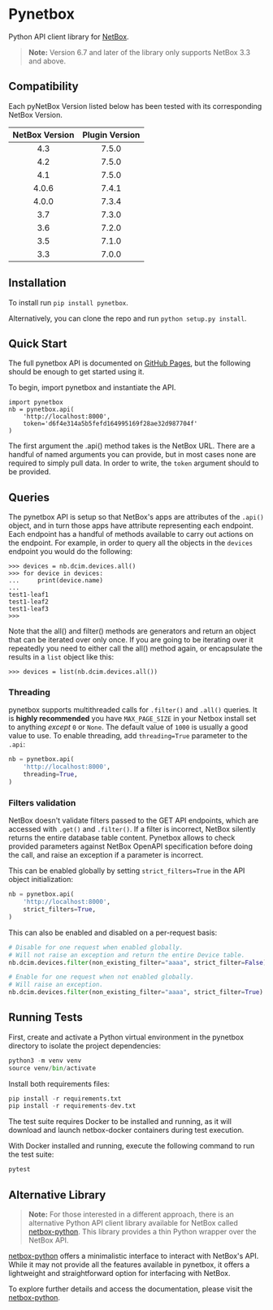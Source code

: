# Pynetbox
Python API client library for [NetBox](https://github.com/netbox-community/netbox).

> **Note:** Version 6.7 and later of the library only supports NetBox 3.3 and above.

## Compatibility

Each pyNetBox Version listed below has been tested with its corresponding NetBox Version.

| NetBox Version | Plugin Version |
|:--------------:|:--------------:|
|      4.3       |     7.5.0      |
|      4.2       |     7.5.0      |
|      4.1       |     7.5.0      |
|      4.0.6     |     7.4.1      |
|      4.0.0     |     7.3.4      |
|      3.7       |     7.3.0      |
|      3.6       |     7.2.0      |
|      3.5       |     7.1.0      |
|      3.3       |     7.0.0      |

## Installation

To install run `pip install pynetbox`.

Alternatively, you can clone the repo and run `python setup.py install`.


## Quick Start

The full pynetbox API is documented on [GitHub Pages](https://netbox-community.github.io/pynetbox/), but the following should be enough to get started using it.

To begin, import pynetbox and instantiate the API.

```
import pynetbox
nb = pynetbox.api(
    'http://localhost:8000',
    token='d6f4e314a5b5fefd164995169f28ae32d987704f'
)
```

The first argument the .api() method takes is the NetBox URL. There are a handful of named arguments you can provide, but in most cases none are required to simply pull data. In order to write, the `token` argument should to be provided.


## Queries

The pynetbox API is setup so that NetBox's apps are attributes of the `.api()` object, and in turn those apps have attribute representing each endpoint. Each endpoint has a handful of methods available to carry out actions on the endpoint. For example, in order to query all the objects in the `devices` endpoint you would do the following:

```
>>> devices = nb.dcim.devices.all()
>>> for device in devices:
...     print(device.name)
...
test1-leaf1
test1-leaf2
test1-leaf3
>>>
```

Note that the all() and filter() methods are generators and return an object that can be iterated over only once.  If you are going to be iterating over it repeatedly you need to either call the all() method again, or encapsulate the results in a `list` object like this:
```
>>> devices = list(nb.dcim.devices.all())
```

### Threading

pynetbox supports multithreaded calls for `.filter()` and `.all()` queries. It is **highly recommended** you have `MAX_PAGE_SIZE` in your Netbox install set to anything *except* `0` or `None`. The default value of `1000` is usually a good value to use. To enable threading, add `threading=True` parameter to the `.api`:

```python
nb = pynetbox.api(
    'http://localhost:8000',
    threading=True,
)
```
### Filters validation

NetBox doesn't validate filters passed to the GET API endpoints, which are accessed with `.get()` and `.filter()`. If a filter is incorrect, NetBox silently returns the entire database table content. Pynetbox allows to check provided parameters against NetBox OpenAPI specification before doing the call, and raise an exception if a parameter is incorrect.

This can be enabled globally by setting `strict_filters=True` in the API object initialization:

```python
nb = pynetbox.api(
    'http://localhost:8000',
    strict_filters=True,
)
```

This can also be enabled and disabled on a per-request basis:

```python
# Disable for one request when enabled globally.
# Will not raise an exception and return the entire Device table.
nb.dcim.devices.filter(non_existing_filter="aaaa", strict_filter=False)

# Enable for one request when not enabled globally.
# Will raise an exception.
nb.dcim.devices.filter(non_existing_filter="aaaa", strict_filter=True)
```

## Running Tests

First, create and activate a Python virtual environment in the pynetbox directory to isolate the project dependencies:

```python
python3 -m venv venv
source venv/bin/activate
```

Install both requirements files:

```python
pip install -r requirements.txt
pip install -r requirements-dev.txt
```

The test suite requires Docker to be installed and running, as it will download and launch netbox-docker containers during test execution.

With Docker installed and running, execute the following command to run the test suite:

```python
pytest
```

## Alternative Library

> **Note:** For those interested in a different approach, there is an alternative Python API client library available for NetBox called [netbox-python](https://github.com/netbox-community/netbox-python). This library provides a thin Python wrapper over the NetBox API.

[netbox-python](https://github.com/netbox-community/netbox-python) offers a minimalistic interface to interact with NetBox's API. While it may not provide all the features available in pynetbox, it offers a lightweight and straightforward option for interfacing with NetBox.

To explore further details and access the documentation, please visit the [netbox-python](https://github.com/netbox-community/netbox-python).
